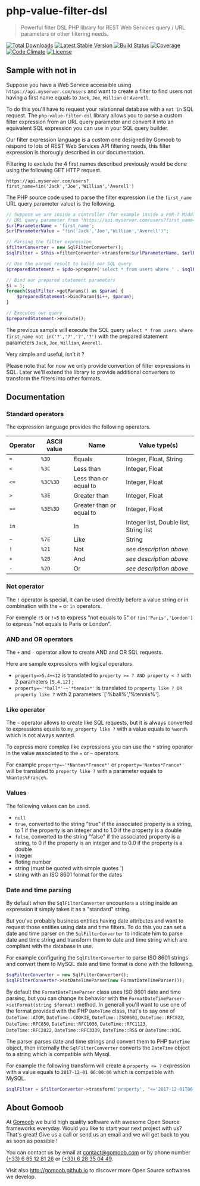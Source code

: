 # php-value-filter-dsl

> Powerful filter DSL PHP library for REST Web Services query / URL parameters or other filtering needs.

[![Total Downloads](https://img.shields.io/packagist/dt/gomoob/php-value-filter-dsl.svg?style=flat-square)](https://packagist.org/packages/gomoob/php-value-filter-dsl)
[![Latest Stable Version](https://img.shields.io/packagist/v/gomoob/php-value-filter-dsl.svg?style=flat-square)](https://packagist.org/packages/gomoob/php-value-filter-dsl)
[![Build Status](https://img.shields.io/travis/gomoob/php-value-filter-dsl.svg?style=flat-square)](https://travis-ci.org/gomoob/php-value-filter-dsl)
[![Coverage](https://img.shields.io/coveralls/gomoob/php-value-filter-dsl.svg?style=flat-square)](https://coveralls.io/r/gomoob/php-value-filter-dsl?branch=master)
[![Code Climate](https://img.shields.io/codeclimate/github/gomoob/php-value-filter-dsl.svg?style=flat-square)](https://codeclimate.com/github/gomoob/php-value-filter-dsl)
[![License](https://img.shields.io/packagist/l/gomoob/php-value-filter-dsl.svg?style=flat-square)](https://packagist.org/packages/gomoob/php-value-filter-dsl)

## Sample with not in

Suppose you have a Web Service accessible using `https://api.myserver.com/users` and want to create a filter to find
users not having a first name equals to `Jack`, `Joe`, `Willian` or `Averell`.

To do this you'll have to request your relationnal database with a `not in` SQL request. The `php-value-filter-dsl`
library allows you to parse a custom filter expression from an URL query parameter and convert it into an equivalent SQL
expression you can use in your SQL query builder.

Our filter expression language is a custom one designed by Gomoob to respond to lots of REST Web Services API filtering
needs, this filter expression is thorougly described in our documentation.

Filtering to exclude the 4 first names described previously would be done using the following GET HTTP request.

```
https://api.myserver.com/users?first_name=!in('Jack','Joe','Willian','Averell')
```

The PHP source code used to parse the filter expression (i.e the `first_name` URL query parameter value) is the
following.

```php
// Suppose we are inside a controller (for example inside a PSR-7 Middleware) and we got the value of the 'first_name'
// URL query parameter from "https://api.myserver.com/users?first_name=!in('Jack','Joe','Willian','Averell')"
$urlParameterName = 'first_name';
$urlParameterValue = "!in('Jack','Joe','Willian','Averell')";

// Parsing the filter expression
$filterConverter = new SqlFilterConverter();
$sqlFilter = $this->filterConverter->transform($urlParameterName, $urlParameterValue);

// Use the parsed result to build our SQL query
$preparedStatement = $pdo->prepare('select * from users where ' . $sqlFilter->getExpression());

// Bind our prepared statement parameters
$i = 1;
foreach($sqlFilter->getParams() as $param) {
    $preparedStatement->bindParam($i++, $param);
}

// Executes our query
$preparedStatement->execute();
```

The previous sample will execute the SQL query `select * from users where first_name not in('?','?','?','?')` with the
prepared statement parameters `Jack`, `Joe`, `Willian`, `Averell`.

Very simple and useful, isn't it ?

Please note that for now we only provide convertion of filter expressions in SQL. Later we'll extend the library to
provide additional converters to transform the filters into other formats.

## Documentation

### Standard operators

The expression language provides the following operators.

| Operator | ASCII value | Name                     | Value type(s)                          |
|----------|-------------|--------------------------|----------------------------------------|
| `=`      | `%3D`       | Equals                   | Integer, Float, String                 |
| `<`      | `%3C`       | Less than                | Integer, Float                         |
| `<=`     | `%3C%3D`    | Less than or equal to    | Integer, Float                         |
| `>`      | `%3E`       | Greater than             | Integer, Float                         |
| `>=`     | `%3E%3D`    | Greater than or equal to | Integer, Float                         |
| `in`     |             | In                       | Integer list, Double list, String list |
| `~`      | `%7E`       | Like                     | String                                 |
| `!`      | `%21`       | Not                      | _see description above_                |
| `+`      | `%2B`       | And                      | _see description above_                |
| `-`      | `%2D`       | Or                       | _see description above_                |

### Not operator

The `!` operator is special, it can be used directly before a value string or in combination with the `=` or `in`
operators.

For exemple `!5` or `!=5` to express "not equals to 5" or `!in('Paris','London')` to express "not equals to Paris or
London".

### AND and OR operators

The `+` and `-` operator allow to create AND and OR SQL requests.

Here are sample expressions with logical operators.

* `property=>5.4+<12` is translated to `property >= ? AND property < ?` with 2 parameters `[5.4,12]` ;
* `property=~'*ball*'-~'*tennis*'` is translated to `property like ? OR property like ?` with 2 parameters
  `['%ball%','%tennis%'].

### Like operator

The `~` operator allows to create like SQL requests, but it is always converted to expressions equals to
`my_property like ?` with a value equals to `%word%` which is not always wanted.

To express more complex like expressions you can use the `*` string operator in the value associated to the `=` or `~`
operators.

For example `property=~'*Nantes*France*'` or `property='Nantes*France*'` will be translated to `property like ?` with
a parameter equals to `%Nantes%France%`.

### Values

The following values can be used.

* `null`
* `true`, converted to the string "true" if the associated property is a string, to 1 if the property is an integer and
   to 1.0 if the property is a double
* `false`, converted to the string "false" if the associated property is a string, to 0 if the property is an integer
   and to 0.0 if the property is a double
* integer
* floting number
* string (must be quoted with simple quotes ')
* string with an ISO 8601 format for the dates

### Date and time parsing

By default when the `SqlFilterConverter` encounters a string inside an expression it simply takes it as a "standard"
string.

But you've probably business entities having date attributes and want to request those entities using data and time
filters. To do this you can set a date and time parser on the `SqlFilterConverter` to indicate him to parse date and 
time string and transform them to date and time string which are compliant with the database in use.

For example configuring the `SqlFilterConverter` to parse ISO 8601 strings and convert them to MySQL date and time format
is done with the following.

```php
$sqFilterConverter = new SqlFilterConverter();
$sqlFilterConverter->setDateTimeParser(new FormatDateTimeParser());
```

By default the `FormatDateTimeParser` class uses ISO 8601 date and time parsing, but you can change its behavior with 
the `FormatDateTimeParser->setFormat(string $format)` method. In generall you'll want to use one of the format provided
with the PHP `DateTime` class, that's to say one of `DateTime::ATOM`, `DateTime::COOKIE`, `DateTime::ISO8601`, 
`DateTime::RFC822`, `DateTime::RFC850`, `DateTime::RFC1036`, `DateTime::RFC1123`, `DateTime::RFC2822`, 
`DateTime::RFC3339`, `DateTime::RSS` or `DateTime::W3C`.

The parser parses date and time strings and convert them to PHP `DateTime` object, then internally the
`SqlFilterConverter` converts the `DateTime` object to a string which is compatible with Mysql.


For example the following transform will create a `property <= ?` expression with a value equals to
`2017-12-01 06:00:00` which is compatible with MySQL.

```php
$sqlFilter = $filterConverter->transform('property', "<='2017-12-01T06:00:00Z'");
```

## About Gomoob

At [Gomoob](https://www.gomoob.com) we build high quality software with awesome Open Source frameworks everyday. Would
you like to start your next project with us? That's great! Give us a call or send us an email and we will get back to
you as soon as possible !

You can contact us by email at [contact@gomoob.com](mailto:contact@gomoob.com) or by phone number
[(+33) 6 85 12 81 26](tel:+33685128126) or [(+33) 6 28 35 04 49](tel:+33685128126).

Visit also http://gomoob.github.io to discover more Open Source softwares we develop.
